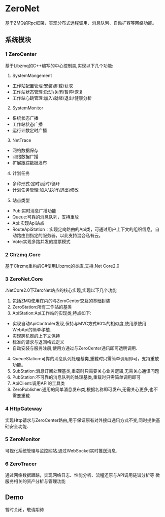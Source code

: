 # ZeroNet
基于ZMQ的Rpc框架，实现分布式远程调用、消息队列、自动扩容等网络功能。

## 系统模块
### 1 ZeroCenter
基于Libzmq的C++编写的中心控制类,实现以下几个功能:
1. SystemMangement
- 工作站配置管理:安装\卸载\获取
- 工作站状态管理:启动\关闭\暂停\恢复
- 工作站心跳管理:加入\就绪\退出\健康分析


2. SystemMonitor
- 系统状态广播
- 工作站状态广播
- 运行计数定时广播

3. NetTrace
- 网络数据保存
- 网络数据广播
- 扩展跟踪数据发布

4. 计划任务
- 多种形式:定时\延时\循环
- 计划任务管理:加入\执行\退出\修改

5. 站点类型
- Pub:实时消息广播功能
- Queue:可靠的消息队列，支持重放
- Api:实现Api站点
- RouteApiStation：实现定向路由的Api类，可通过用户上下文的组织信息，自动路由到指定的服务器，以此支持混合私有云。
- Vote:实现多路并发的投票模式
 
### 2 Clrzmq.Core

基于Clrzmq重构的C#使用Libzmq的类库,支持.Net Core2.0

### 3 ZeroNet.Core
.NetCore2.0下ZeroNet站点的核心实现,实现以下几个功能
1. 包括ZMQ使用在内的与ZeroCenter交互的基础封装
2. ZeroStation:所有工作站的基类
3. ApiStation:Api工作站的实现类,特点如下:
- 实现自动ApiControler发现,保持与MVC方式90%的相似度,使用原使用WebApi的简单移植.
- 实现跨机器的上下文保持
- 标准的请求与返回格式定义
- 自动安装与服务注册,使用方通过与ZeroCenter通讯即可透明调用.
4. QueueStation:可靠的消息队列处理基类,重载时只需简单调用即可，支持重放功能。
5. SubStation:消息订阅处理基类,重载时只需要关心业务逻辑,无需关心通讯问题
6. PubStation:不可靠的消息队列的处理基类,重载时只需简单调用即可
7. ApiClient:调用API的工具类
8. ZeroPublisher:通用的简单消息发布类,根据名称即可发布,无需关心更多,也不需要重载.



### 4 HttpGateway
实现Http请求与ZeroCenter路由,用于保证原有对外接口通讯方式不变,同时提供基础安全功能.

### 5 ZeroMonitor
可视化系统管理与监控网站.通过WebSocket实时推送消息.

### 6 ZeroTracer
通过网络数据跟踪，实现网络日志、性能分析、流程还原与API调用链谱分析等 微服务相关的资产分析与管理功能

## Demo
暂时关闭，敬请期待


